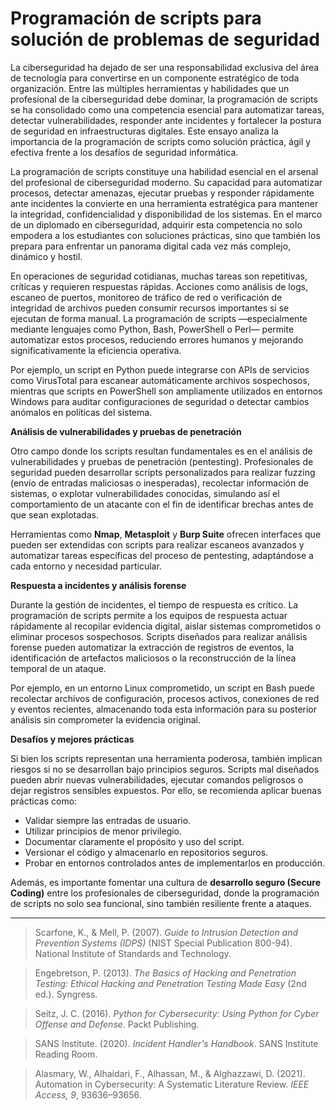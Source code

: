 # Programación de scripts para solución de problemas de seguridad

La ciberseguridad ha dejado de ser una responsabilidad exclusiva del área de tecnología para convertirse en un componente estratégico de toda organización. Entre las múltiples herramientas y habilidades que un profesional de la ciberseguridad debe dominar, la programación de scripts se ha consolidado como una competencia esencial para automatizar tareas, detectar vulnerabilidades, responder ante incidentes y fortalecer la postura de seguridad en infraestructuras digitales. Este ensayo analiza la importancia de la programación de scripts como solución práctica, ágil y efectiva frente a los desafíos de seguridad informática.

La programación de scripts constituye una habilidad esencial en el arsenal del profesional de ciberseguridad moderno. Su capacidad para automatizar procesos, detectar amenazas, ejecutar pruebas y responder rápidamente ante incidentes la convierte en una herramienta estratégica para mantener la integridad, confidencialidad y disponibilidad de los sistemas. En el marco de un diplomado en ciberseguridad, adquirir esta competencia no solo empodera a los estudiantes con soluciones prácticas, sino que también los prepara para enfrentar un panorama digital cada vez más complejo, dinámico y hostil.

En operaciones de seguridad cotidianas, muchas tareas son repetitivas, críticas y requieren respuestas rápidas. Acciones como análisis de logs, escaneo de puertos, monitoreo de tráfico de red o verificación de integridad de archivos pueden consumir recursos importantes si se ejecutan de forma manual. La programación de scripts —especialmente mediante lenguajes como Python, Bash, PowerShell o Perl— permite automatizar estos procesos, reduciendo errores humanos y mejorando significativamente la eficiencia operativa.

Por ejemplo, un script en Python puede integrarse con APIs de servicios como VirusTotal para escanear automáticamente archivos sospechosos, mientras que scripts en PowerShell son ampliamente utilizados en entornos Windows para auditar configuraciones de seguridad o detectar cambios anómalos en políticas del sistema.

**Análisis de vulnerabilidades y pruebas de penetración**

Otro campo donde los scripts resultan fundamentales es en el análisis de vulnerabilidades y pruebas de penetración (pentesting). Profesionales de seguridad pueden desarrollar scripts personalizados para realizar fuzzing (envío de entradas maliciosas o inesperadas), recolectar información de sistemas, o explotar vulnerabilidades conocidas, simulando así el comportamiento de un atacante con el fin de identificar brechas antes de que sean explotadas.

Herramientas como **Nmap**, **Metasploit** y **Burp Suite** ofrecen interfaces que pueden ser extendidas con scripts para realizar escaneos avanzados y automatizar tareas específicas del proceso de pentesting, adaptándose a cada entorno y necesidad particular.

**Respuesta a incidentes y análisis forense**

Durante la gestión de incidentes, el tiempo de respuesta es crítico. La programación de scripts permite a los equipos de respuesta actuar rápidamente al recopilar evidencia digital, aislar sistemas comprometidos o eliminar procesos sospechosos. Scripts diseñados para realizar análisis forense pueden automatizar la extracción de registros de eventos, la identificación de artefactos maliciosos o la reconstrucción de la línea temporal de un ataque.

Por ejemplo, en un entorno Linux comprometido, un script en Bash puede recolectar archivos de configuración, procesos activos, conexiones de red y eventos recientes, almacenando toda esta información para su posterior análisis sin comprometer la evidencia original.

**Desafíos y mejores prácticas**

Si bien los scripts representan una herramienta poderosa, también implican riesgos si no se desarrollan bajo principios seguros. Scripts mal diseñados pueden abrir nuevas vulnerabilidades, ejecutar comandos peligrosos o dejar registros sensibles expuestos. Por ello, se recomienda aplicar buenas prácticas como:

- Validar siempre las entradas de usuario.
- Utilizar principios de menor privilegio.
- Documentar claramente el propósito y uso del script.
- Versionar el código y almacenarlo en repositorios seguros.
- Probar en entornos controlados antes de implementarlos en producción.

Además, es importante fomentar una cultura de **desarrollo seguro (Secure Coding)** entre los profesionales de ciberseguridad, donde la programación de scripts no solo sea funcional, sino también resiliente frente a ataques.

____________________________
> Scarfone, K., & Mell, P. (2007). *Guide to Intrusion Detection and Prevention Systems (IDPS)* (NIST Special Publication 800-94). National Institute of Standards and Technology. 

> Engebretson, P. (2013). *The Basics of Hacking and Penetration Testing: Ethical Hacking and Penetration Testing Made Easy* (2nd ed.). Syngress.

> Seitz, J. C. (2016). *Python for Cybersecurity: Using Python for Cyber Offense and Defense*. Packt Publishing.

> SANS Institute. (2020). *Incident Handler's Handbook*. SANS Institute Reading Room. 

> Alasmary, W., Alhaidari, F., Alhassan, M., & Alghazzawi, D. (2021). Automation in Cybersecurity: A Systematic Literature Review. *IEEE Access, 9*, 93636–93656. 

